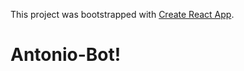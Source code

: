 This project was bootstrapped with [Create React App](https://github.com/facebookincubator/create-react-app).

# Antonio-Bot!
